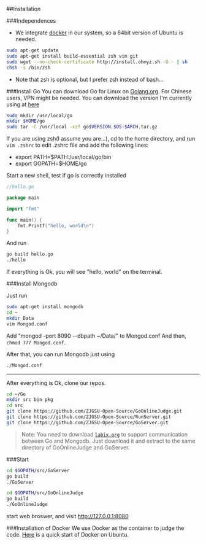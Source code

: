 ##Installation

###Independences
+ We integrate [docker](http://www.docker.com) in our system, so a 64bit version of Ubuntu is needed.

```bash
sudo apt-get update
sudo apt-get install build-essential zsh vim git
sudo wget --no-check-certificate http://install.ohmyz.sh -O - | sh
chsh -s /bin/zsh
```
+ Note that zsh is optional, but I prefer zsh instead of bash...

###Install Go
You can download Go for Linux on [Golang.org](http://golang.org/dl/). For Chinese users, VPN might be needed. You can download the version I'm currently using at [here](http://pan.baidu.com/s/1jGfyO2y)

```bash
sudo mkdir /usr/local/go
mkdir $HOME/go
sudo tar -C /usr/local -xzf go$VERSION.$OS-$ARCH.tar.gz
```

If you are using zsh(I assume you are...), cd to the home directory, and run `vim .zshrc` to edit .zshrc file and add the following lines:

+ export PATH=$PATH:/usr/local/go/bin
+ export GOPATH=$HOME/go

Start a new shell, test if go is correctly installed

```Go
//hello.go

package main

import "fmt"

func main() {
    fmt.Printf("hello, world\n")
}
```

And run
```bash
go build hello.go
./hello
```
If everything is Ok, you will see "hello, world" on the terminal.

###Install Mongodb

Just run
```bash
sudo apt-get install mongodb
cd ~
mkdir Data
vim Mongod.conf
```
Add "mongod -port 8090 --dbpath ~/Data/" to Mongod.conf
And then, `chmod 777 Mongod.conf`. 

After that, you can run Mongodb just using

```bash
./Mongod.conf
```
------

After everything is Ok, clone our repos.

```bash
cd ~/Go
mkdir src bin pkg
cd src
git clone https://github.com/ZJGSU-Open-Source/GoOnlineJudge.git
git clone https://github.com/ZJGSU-Open-Source/RunServer.git
git clone https://github.com/ZJGSU-Open-Source/GoServer.git
```

> Note: You need to download [`labix.org`](http://pan.baidu.com/s/1dDf9dID) to support communication between Go and Mongodb.
Just download it and extract to the same directory of GoOnlineJudge and GoServer.

###Start

```bash
cd $GOPATH/src/GoServer
go build
./GoServer

cd $GOPATH/src/GoOnlineJudge
go build 
./GoOnlineJudge
```

start web broswer, and visit http://127.0.0.1:8080

###Installation of Docker
We use Docker as the container to judge the code. [Here](./Docker.md) is a quick start of Docker on Ubuntu.
